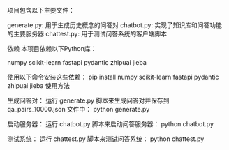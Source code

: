 项目包含以下主要文件：

generate.py: 用于生成历史概念的问答对
chatbot.py: 实现了知识库和问答功能的主要服务器
chattest.py: 用于测试问答系统的客户端脚本

依赖
本项目依赖以下Python库：

numpy
scikit-learn
fastapi
pydantic
zhipuai
jieba

使用以下命令安装这些依赖：
pip install numpy scikit-learn fastapi pydantic zhipuai jieba
使用方法

生成问答对：
运行 generate.py 脚本来生成问答对并保存到 qa_pairs_10000.json 文件中：
python generate.py

启动服务器：
运行 chatbot.py 脚本来启动问答服务器：
python chatbot.py

测试系统：
运行 chattest.py 脚本来测试问答系统：
python chattest.py
